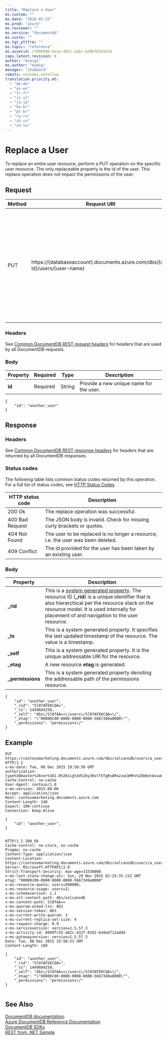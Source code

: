 ```yaml
---
title: "Replace a User"
ms.custom: ""
ms.date: "2016-02-25"
ms.prod: "azure"
ms.reviewer: ""
ms.service: "documentdb"
ms.suite: ""
ms.tgt_pltfrm: ""
ms.topic: "reference"
ms.assetid: cf000996-6e1e-4921-a26c-bd9b765d1e7d
caps.latest.revision: 8
author: "mimig1"
ms.author: "mimig"
manager: "jhubbard"
robots: noindex,nofollow
translation.priority.mt: 
  - "de-de"
  - "es-es"
  - "fr-fr"
  - "it-it"
  - "ja-jp"
  - "ko-kr"
  - "pt-br"
  - "ru-ru"
  - "zh-cn"
  - "zh-tw"
---
```

# Replace a User
  To replace an entire user resource, perform a PUT operation on the specific user resource. The only replaceable property is the id of the user. This replace operation does not impact the permissions of the user.  
  
## Request  
  
|Method|Request URI|Description|  
|------------|-----------------|-----------------|  
|PUT|https://{databaseaccount}.documents.azure.com/dbs/{db-id}/users/{user-name}|Note that the {databaseaccount} is the name of the DocumentDB account created under your subscription. The {db-id} value is the user generated name/id of the database where the user resides, not the system generated id (rid). The {user-name} value is the name of the user to be replaced.|  
  
### Headers  
 See [Common DocumentDB REST request headers](common-documentdb-rest-request-headers.md) for headers that are used by all DocumentDB requests.  
  
### Body  
  
|Property|Required|Type|Description|  
|--------------|--------------|----------|-----------------|  
|**id**|Required|String|Provide a new unique name for the user.|  
  
```  
{  
    "id": "another_user"  
}  
```  
  
## Response  
  
### Headers  
 See [Common DocumentDB REST response headers](common-documentdb-rest-response-headers.md) for headers that are returned by all DocumentDB responses.  
  
### Status codes  
 The following table lists common status codes returned by this operation. For a full list of status codes, see [HTTP Status Codes](https://msdn.microsoft.com/library/azure/dn783364.aspx).  
  
|HTTP status code|Description|  
|----------------------|-----------------|  
|200 Ok|The replace operation was successful.|  
|400 Bad Request|The JSON body is invalid. Check for missing curly brackets or quotes.|  
|404 Not Found|The user to be replaced is no longer a resource, i.e. the user was been deleted.|  
|409 Conflict|The id provided for the user has been taken by an existing user.|  
  
### Body  
  
|Property|Description|  
|--------------|-----------------|  
|**_rid**|This is a [system generated property](http://azure.microsoft.com/documentation/articles/documentdb-resources/#system-vs-user-defined-resources). The resource ID (**_rid**) is a unique identifier that is also hierarchical per the resource stack on the resource model. It is used internally for placement of and navigation to the user resource.|  
|**_ts**|This is a system generated property. It specifies the last updated timestamp of the resource. The value is a timestamp.|  
|**_self**|This is a system generated property. It is the unique addressable URI for the resource.|  
|**_etag**|A new resource **etag** is generated.|  
|**_permissions**|This is a system generated property denoting the addressable path of the permissions resource.|  
  
```  
{  
    "id": "another_user",  
    "_rid": "Sl8fAFEKCQA=",  
    "_ts": 1449604250,  
    "_self": "dbs\/Sl8fAA==\/users\/Sl8fAFEKCQA=\/",  
    "_etag": "\"00000c00-0000-0000-0000-5667349a0000\"",  
    "_permissions": "permissions\/"  
}  
```  
  
## Example  
  
```  
PUT https://contosomarketing.documents.azure.com/dbs/volcanodb/users/a_user HTTP/1.1  
x-ms-date: Tue, 08 Dec 2015 19:50:50 GMT  
authorization: type%3dmaster%26ver%3d1.0%26sig%3d%2by3RxtfXTgRnAMx2zwCmMFx%2bbKetAvuaGmVYeS1psjE%3d  
Cache-Control: no-cache  
User-Agent: contoso/1.0  
x-ms-version: 2015-08-06  
Accept: application/json  
Host: contosomarketing.documents.azure.com  
Content-Length: 148  
Expect: 100-continue  
Connection: Keep-Alive  
  
{  
    "id": "another_user",  
}  
  
```  
  
```  
HTTP/1.1 200 Ok  
Cache-Control: no-store, no-cache  
Pragma: no-cache  
Content-Type: application/json  
Content-Location: https://contosomarketing.documents.azure.com/dbs/volcanodb/users/a_user  
Server: Microsoft-HTTPAPI/2.0  
Strict-Transport-Security: max-age=31536000  
x-ms-last-state-change-utc: Sun, 29 Nov 2015 02:25:35.212 GMT  
etag: "00000c00-0000-0000-0000-5667349a0000"  
x-ms-resource-quota: users=500000;  
x-ms-resource-usage: users=2;  
x-ms-schemaversion: 1.1  
x-ms-alt-content-path: dbs/volcanodb  
x-ms-content-path: Sl8fAA==  
x-ms-quorum-acked-lsn: 862  
x-ms-session-token: 863  
x-ms-current-write-quorum: 3  
x-ms-current-replica-set-size: 4  
x-ms-request-charge: 9.9  
x-ms-serviceversion: version=1.5.57.3  
x-ms-activity-id: 8089fc55-a82c-432f-83d2-6a9ad712addd  
x-ms-gatewayversion: version=1.5.57.3  
Date: Tue, 08 Dec 2015 19:50:51 GMT  
Content-Length: 189  
  
{  
    "id": "another_user",  
    "_rid": "Sl8fAFEKCQA=",  
    "_ts": 1449604250,  
    "_self": "dbs\/Sl8fAA==\/users\/Sl8fAFEKCQA=\/",  
    "_etag": "\"00000c00-0000-0000-0000-5667349a0000\"",  
    "_permissions": "permissions\/"  
}  
  
```  
  
## See Also  
 [DocumentDB documentation](http://azure.microsoft.com/documentation/services/documentdb/)   
 [Azure DocumentDB Reference Documentation](Azure%20DocumentDB%20Reference%20Documentation.md)   
 [DocumentDB SDKs](https://azure.microsoft.com/documentation/articles/documentdb-sdk-dotnet/)   
 [REST from .NET Sample](https://github.com/Azure/azure-documentdb-dotnet/tree/master/samples/rest-from-.net)  
  
  